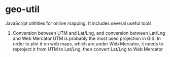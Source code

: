 # geo-util
JavaScript utitlities for online mapping. It includes several useful tools

1. Conversion between UTM and Lat/Lng, and conversion between Lat/Lng and Web Mercator
UTM is probably the most used projection in GIS. In order to plot it on web maps, which are under Web Mercator, it needs to reproject it from UTM to Lat/Lng, then convert Lat/Lng to Web Mercator
